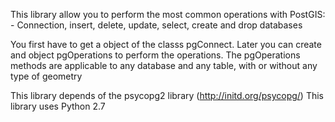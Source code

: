 This library allow you to perform the most common operations with PostGIS:
    - Connection, insert, delete, update, select, create and drop databases

You first have to get a object of the classs pgConnect. Later you can create
and object pgOperations to perform the operations. The pgOperations methods are
applicable to any database and any table, with or without any type of geometry

This library depends of the psycopg2 library (http://initd.org/psycopg/)
This library uses Python 2.7

